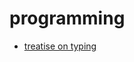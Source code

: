 # programming
- [treatise on typing](https://world.hey.com/dhh/programming-types-and-mindsets-5b8490bc)